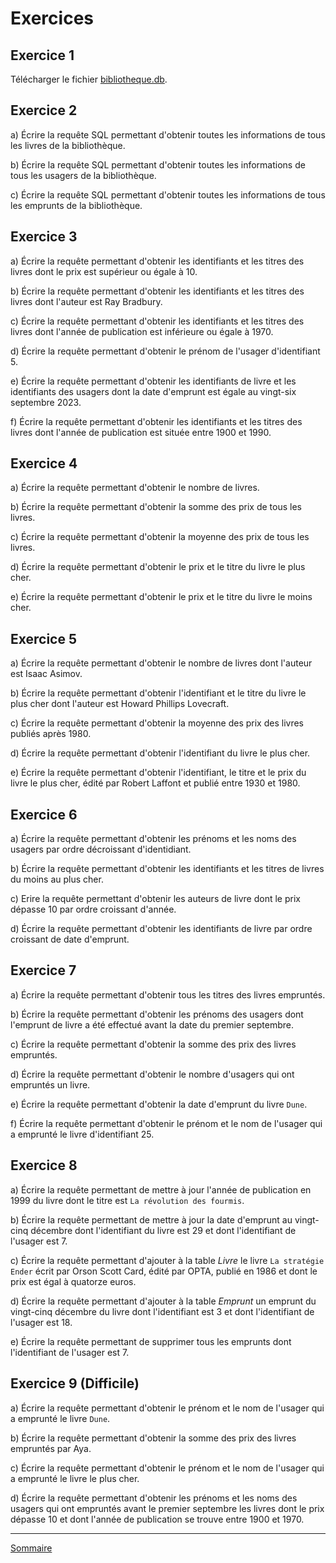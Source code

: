 # Exercices

## Exercice 1

Télécharger le fichier [bibliotheque.db](./../src/bibliotheque.db).

## Exercice 2

a) Écrire la requête SQL permettant d'obtenir toutes les informations de tous les livres de la bibliothèque.

b) Écrire la requête SQL permettant d'obtenir toutes les informations de tous les usagers de la bibliothèque.

c) Écrire la requête SQL permettant d'obtenir toutes les informations de tous les emprunts de la bibliothèque.

## Exercice 3

a) Écrire la requête permettant d'obtenir les identifiants et les titres des livres dont le prix est supérieur ou égale à 10.

b) Écrire la requête permettant d'obtenir les identifiants et les titres des livres dont l'auteur est Ray Bradbury.

c) Écrire la requête permettant d'obtenir les identifiants et les titres des livres dont l'année de publication est inférieure ou égale à 1970.

d) Écrire la requête permettant d'obtenir le prénom de l'usager d'identifiant $5$.

e) Écrire la requête permettant d'obtenir les identifiants de livre et les identifiants des usagers dont la date d'emprunt est égale au vingt-six septembre 2023.

f) Écrire la requête permettant d'obtenir les identifiants et les titres des livres dont l'année de publication est située entre 1900 et 1990.

## Exercice 4

a) Écrire la requête permettant d'obtenir le nombre de livres.

b) Écrire la requête permettant d'obtenir la somme des prix de tous les livres.

c) Écrire la requête permettant d'obtenir la moyenne des prix de tous les livres.

d) Écrire la requête permettant d'obtenir le prix et le titre du livre le plus cher.

e) Écrire la requête permettant d'obtenir le prix et le titre du livre le moins cher.

## Exercice 5

a) Écrire la requête permettant d'obtenir le nombre de livres dont l'auteur est Isaac Asimov.

b) Écrire la requête permettant d'obtenir l'identifiant et le titre du livre le plus cher dont l'auteur est Howard Phillips Lovecraft.

c) Écrire la requête permettant d'obtenir la moyenne des prix des livres publiés après 1980.

d) Écrire la requête permettant d'obtenir l'identifiant du livre le plus cher.

e) Écrire la requête permettant d'obtenir l'identifiant, le titre et le prix du livre le plus cher, édité par Robert Laffont et publié entre 1930 et 1980.

## Exercice 6

a) Écrire la requête permettant d'obtenir les prénoms et les noms des usagers par ordre décroissant d'identidiant.

b) Écrire la requête permettant d'obtenir les identifiants et les titres de livres du moins au plus cher.

c) Erire la requête permettant d'obtenir les auteurs de livre dont le prix dépasse $10$ par ordre croissant d'année.

d) Écrire la requête permettant d'obtenir les identifiants de livre par ordre croissant de date d'emprunt.

## Exercice 7

a) Écrire la requête permettant d'obtenir tous les titres des livres empruntés.

b) Écrire la requête permettant d'obtenir les prénoms des usagers dont l'emprunt de livre a été effectué avant la date du premier septembre.

c) Écrire la requête permettant d'obtenir la somme des prix des livres empruntés.

d) Écrire la requête permettant d'obtenir le nombre d'usagers qui ont empruntés un livre.

e) Écrire la requête permettant d'obtenir la date d'emprunt du livre `Dune`.

f) Écrire la requête permettant d'obtenir le prénom et le nom de l'usager qui a emprunté le livre d'identifiant $25$.

## Exercice 8

a) Écrire la requête permettant de mettre à jour l'année de publication en 1999 du livre dont le titre est `La révolution des fourmis`.

b) Écrire la requête permettant de mettre à jour la date d'emprunt au vingt-cinq décembre dont l'identifiant du livre est $29$ et dont l'identifiant de l'usager est $7$.

c) Écrire la requête permettant d'ajouter à la table $Livre$ le livre `La stratégie Ender` écrit par Orson Scott Card, édité par OPTA, publié en 1986 et dont le prix est égal à quatorze euros.

d) Écrire la requête permettant d'ajouter à la table $Emprunt$ un emprunt du vingt-cinq décembre du livre dont l'identifiant est $3$ et dont l'identifiant de l'usager est $18$.

e) Écrire la requête permettant de supprimer tous les emprunts dont l'identifiant de l'usager est $7$.

## Exercice 9 (Difficile)

a) Écrire la requête permettant d'obtenir le prénom et le nom de l'usager qui a emprunté le livre `Dune`.

b) Écrire la requête permettant d'obtenir la somme des prix des livres empruntés par Aya.

c) Écrire la requête permettant d'obtenir le prénom et le nom de l'usager qui a emprunté le livre le plus cher.

d) Écrire la requête permettant d'obtenir les prénoms et les noms des usagers qui ont empruntés avant le premier septembre les livres dont le prix dépasse $10$ et dont l'année de publication se trouve entre 1900 et 1970. 

____________

[Sommaire](./../../README.md)

